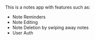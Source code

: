 This is a notes app with features such as:
- Note Reminders
- Note Editing
- Note Deletion by swiping away notes
- User Auth
